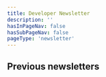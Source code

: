 ```yaml
---
title: Developer Newsletter
description: ''
hasInPageNav: false
hasSubPageNav: false
pageType: 'newsletter'
---
```


<Promo
  title="Sitecore for Developers"
  description="Sitecore for Developers newsletter bundles up the best technical info available from our global developer ecosystem and delivers it directly to your inbox. Each month, Sitecore for Developers will bring you: Product announcements, new features, and improvements."
  imageSource="https://delivery-sitecore.sitecorecontenthub.cloud/api/public/content/newsletter?v=b6070bd5"
  linkText="Subscribe now"
  linkHref="https://www.sitecore.com/newsletter/sitecore-for-developers" isImageLeft={false}
/>

## Previous newsletters